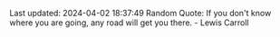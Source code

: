 Last updated: 2024-04-02 18:37:49
Random Quote: If you don't know where you are going, any road will get you there. - Lewis Carroll